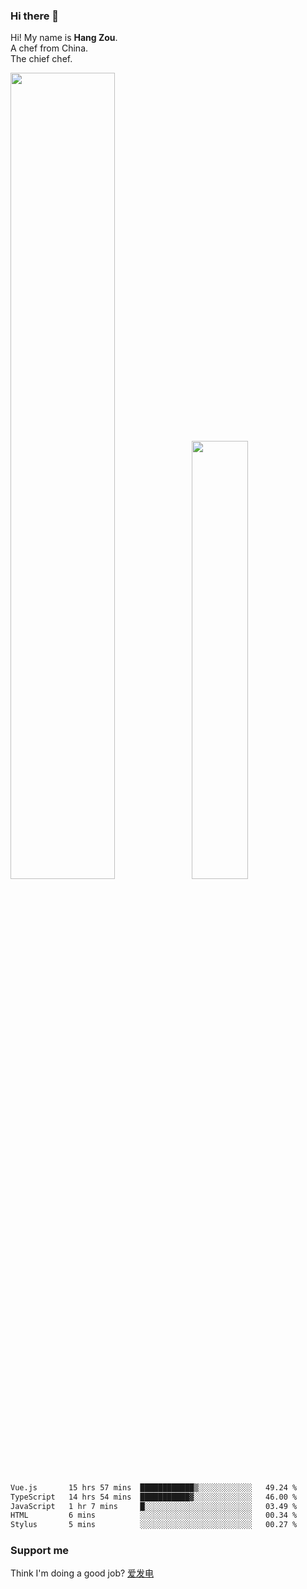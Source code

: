 ### Hi there 👋

Hi! My name is **Hang Zou**.  
A chef from China.  
The chief chef.

<img align="" width="57.5%" src="https://github-readme-stats.vercel.app/api?username=zouhangwithsweet&hide_title=true&hide_border=true&show_icons=true&include_all_commits=true&line_height=21" /><img align="" width="42.4%" src="https://github-readme-stats.vercel.app/api/top-langs/?username=zouhangwithsweet&hide_title=true&hide_border=true&layout=compact" />

<!--START_SECTION:waka-->

```txt
Vue.js       15 hrs 57 mins  ████████████▒░░░░░░░░░░░░   49.24 %
TypeScript   14 hrs 54 mins  ███████████▓░░░░░░░░░░░░░   46.00 %
JavaScript   1 hr 7 mins     █░░░░░░░░░░░░░░░░░░░░░░░░   03.49 %
HTML         6 mins          ░░░░░░░░░░░░░░░░░░░░░░░░░   00.34 %
Stylus       5 mins          ░░░░░░░░░░░░░░░░░░░░░░░░░   00.27 %
```

<!--END_SECTION:waka-->

### Support me

Think I'm doing a good job? [爱发电](https://afdian.net/@zouhangsweet)
